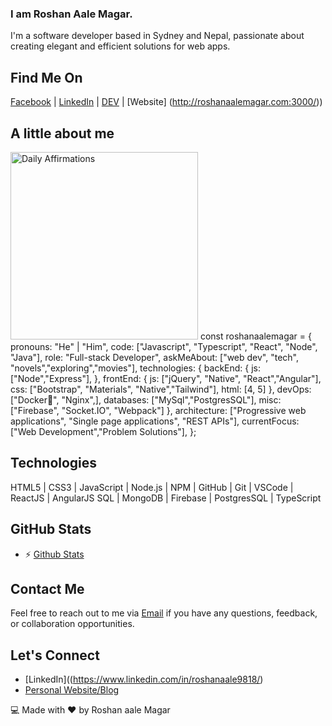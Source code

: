 ### I am Roshan Aale Magar.

I'm a software developer based in Sydney and Nepal, passionate about creating elegant and efficient solutions for web apps.

## Find Me On
[Facebook](https://www.facebook.com/profile.php?id=100004829232922) | [LinkedIn](https://www.linkedin.com/in/roshanaale9818/) | [DEV](https://dev.to/roshanaale9818) | [Website] (http://roshanaalemagar.com:3000/))

## A little about me
<img src="https://media.giphy.com/media/ifljlMklkBknYdf2Sd/giphy.gif" alt="Daily Affirmations" width="300" height="auto">
const roshanaalemagar = {
    pronouns: "He" | "Him",
    code: ["Javascript", "Typescript", "React", "Node", "Java"],
    role: "Full-stack Developer",
    askMeAbout: ["web dev", "tech", "novels","exploring","movies"],
    technologies: {
        backEnd: {
            js: ["Node","Express"],
        },
        frontEnd: {
            js: ["jQuery", "Native", "React","Angular"],
            css: ["Bootstrap", "Materials", "Native","Tailwind"],
            html: [4, 5]
        },
        devOps: ["Docker🐳",  "Nginx",],
        databases: ["MySql","PostgresSQL"],
        misc: ["Firebase", "Socket.IO", "Webpack"]
    },
    architecture: ["Progressive web applications", "Single page applications", "REST APIs"],
    currentFocus: ["Web Development","Problem Solutions"],
};

## Technologies
HTML5 | CSS3 | JavaScript | Node.js | NPM | GitHub | Git | VSCode | ReactJS | AngularJS  SQL | MongoDB | Firebase | PostgresSQL | TypeScript


## GitHub Stats
- ⚡ [Github Stats](https://github-readme-stats.vercel.app/api?username=roshanaale9818&show_icons=true)

## Contact Me
Feel free to reach out to me via [Email](mailto:roshanaale54@gmail.com) if you have any questions, feedback, or collaboration opportunities.

## Let's Connect
- [LinkedIn]((https://www.linkedin.com/in/roshanaale9818/)
- [Personal Website/Blog](http://roshanaalemagar.com:3000/)

💻 Made with ❤️ by Roshan aale Magar


<!--
**roshanaale9818/roshanaale9818** is a ✨ _special_ ✨ repository because its `README.md` (this file) appears on your GitHub profile.

Here are some ideas to get you started:

- 🔭 I’m currently working on ...
- 🌱 I’m currently learning ...
- 👯 I’m looking to collaborate on ...
- 🤔 I’m looking for help with ...
- 💬 Ask me about ...
- 📫 How to reach me: ...
- 😄 Pronouns: ...
- ⚡ Fun fact: ...
-->
